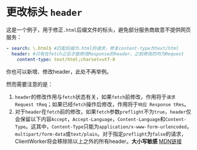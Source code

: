 # 更改标头 `header`

这是一个例子，用于修正`.html`后缀文件的标头，避免部分服务商故意不提供网页服务：

```yaml
- search: \.html$ #匹配后缀为.html的请求，修复content-type为text/html
  header: #只有在fetch之后才能修改Response的header，之前修改的均为Request
    content-type: text/html;charset=utf-8
```

你也可以新增、修改header，此处不再举例。

然而需要注意的是：

1. `header`的修改作用与`fetch`状态有关，如果`fetch`前修改，作用将于`请求 Request tReq`；如果已经`fetch`操作后修改，作用将于`响应 Response tRes`。
2. 对于`header`在`fetch`前的修改，如果`fetch`参数`preflight`不为`true`，`header`仅会保留以下内容`Accept`，`Accept-Language`，`Content-Language`和`Content-Type`。这其中，`Content-Type`只能为`application/x-www-form-urlencoded`，`multipart/form-data`或`text/plain`。对于指定`preflight`为`false`的请求，ClientWorker将会移除除以上之外的所有header。**大小写敏感** [MDN链接](https://developer.mozilla.org/en-US/docs/Web/HTTP/CORS#simple_requests)